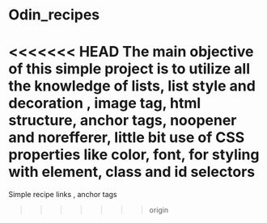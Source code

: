 # Odin_recipes
<<<<<<< HEAD
The main objective of this simple project is to utilize all the knowledge of lists, list style and decoration , image tag, html structure, anchor tags, noopener and norefferer, little bit use of CSS  properties like color, font, for styling with element, class and id selectors
=======
Simple recipe links , anchor tags

>>>>>>> origin
